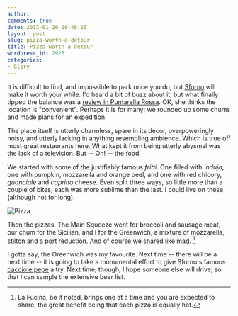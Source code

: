```yaml
---
author:
comments: true
date: 2013-01-20 20:48:26
layout: post
slug: pizza-worth-a-detour
title: Pizza worth a detour
wordpress_id: 2926
categories:
- Glory
---
```


It is difficult to find, and impossible to park once you do, but [Sforno](http://www.sforno.it/) will make it worth your while. I'd heard a bit of buzz about it, but what finally tipped the balance was a [review in Puntarella Rossa](http://www.puntarellarossa.it/2013/01/07/sforno-a-roma-la-pizza-che-non-delude-mai/). OK, she thinks the location is "convenient". Perhaps it is for many; we rounded up some chums and made plans for an expedition.

The place itself is utterly charmless, spare in its decor, overpoweringly noisy, and utterly lacking in anything resembling ambience. Which is true off most great restaurants here. What kept it from being utterly abysmal was the lack of a television. But -- Oh! -- the food.

We started with some of the justifiably famous _fritti_. One filled with _'nduja_, one with pumpkin, mozzarella and orange peel, and one with red chicory, _guanciale_ and _caprino_ cheese. Even split three ways, so little more than a couple of bites, each was more sublime than the last. I could live on these (although not for long).

![Pizza](/uploads/2013/01/Pizza.png)

Then the pizzas. The Main Squeeze went for broccoli and sausage meat, our chum for the Sicilian, and I for the Greenwich, a mixture of mozzarella, stilton and a port reduction. And of course we shared like mad. [^fn1]
[^fn1]: La Fucina, be it noted, brings one at a time and you are expected to share, the great benefit being that each pizza is equally hot. 

 I gotta say, the Greenwich was my favourite. Next time -- there will be a next time -- it is going to take a monumental effort to give Sforno's famous [caccio e pepe](http://www.puntarellarossa.it/2013/01/07/sforno-a-roma-la-pizza-che-non-delude-mai/) a try. Next time, though, I hope someone else will drive, so that I can sample the extensive beer list.
